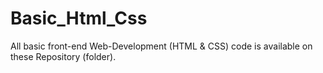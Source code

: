 # Basic_Html_Css
All basic front-end Web-Development  (HTML &amp; CSS) code is available on these Repository (folder).
